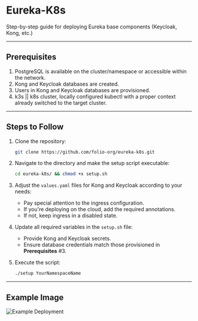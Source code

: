 
# Eureka-K8s

Step-by-step guide for deploying Eureka base components (Keycloak, Kong, etc.)

---

## Prerequisites

1. PostgreSQL is available on the cluster/namespace or accessible within the network.
2. Kong and Keycloak databases are created.
3. Users in Kong and Keycloak databases are provisioned.
4. k3s || k8s cluster, locally configured kubectl with a proper context already switched to the target cluster.

---

## Steps to Follow

1. Clone the repository:
   ```bash
   git clone https://github.com/folio-org/eureka-k8s.git
   ```

2. Navigate to the directory and make the setup script executable:
   ```bash
   cd eureka-k8s/ && chmod +x setup.sh
   ```

3. Adjust the `values.yaml` files for Kong and Keycloak according to your needs:
   - Pay special attention to the ingress configuration.
   - If you're deploying on the cloud, add the required annotations.
   - If not, keep ingress in a disabled state.

4. Update all required variables in the `setup.sh` file:
   - Provide Kong and Keycloak secrets.
   - Ensure database credentials match those provisioned in **Prerequisites** #3.

5. Execute the script:
   ```bash
   ./setup YourNamespaceName
   ```

---

## Example Image

![Example Deployment](https://github.com/user-attachments/assets/5d8ead13-7949-42de-90f1-6fdf60640f2f)
